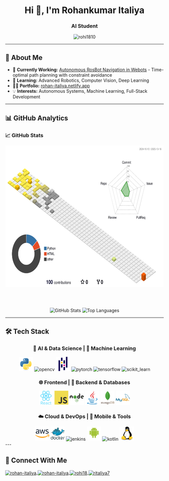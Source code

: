 <h1 align="center">Hi 👋, I'm Rohankumar Italiya</h1>
<h3 align="center">AI Student</h3>

<p align="center">
  <img src="https://komarev.com/ghpvc/?username=rohi1810&label=Profile%20views&color=0e75b6&style=flat" alt="rohi1810" />
</p>

---

## 🚀 About Me

- 🔭 **Currently Working:** [Autonomous RosBot Navigation in Webots](https://github.com/rohi1810/ROSbotWebots) - Time-optimal path planning with constraint avoidance
- 🌱 **Learning:** Advanced Robotics, Computer Vision, Deep Learning
- 👨‍💻 **Portfolio:** [rohan-italiya.netlify.app](https://rohan-italiya.netlify.app/)
- 💡 **Interests:** Autonomous Systems, Machine Learning, Full-Stack Development

---

## 📊 GitHub Analytics

### 📈 GitHub Stats
<div align="center">
  <!-- Top: 3D Chart -->
  <img src="./profile-3d-contrib/profile-season-animate.svg" width="700" height="450" alt="3D Contribution Chart">
  
  <br><br>
  
  <!-- Bottom: Stats side by side -->
  <img height="160em" src="https://github-readme-stats.vercel.app/api?username=rohi1810&show_icons=true&theme=radical&include_all_commits=true&count_private=true&hide_border=true" alt="GitHub Stats" />
  <img height="160em" src="https://github-readme-stats.vercel.app/api/top-langs/?username=rohi1810&layout=compact&theme=radical&langs_count=8&hide_border=true" alt="Top Languages" />
</div>






---
## 🛠️ Tech Stack

<div align="center">

### 🤖 AI & Data Science | 🧠 Machine Learning
<div>
  <img src="https://raw.githubusercontent.com/devicons/devicon/master/icons/python/python-original.svg" alt="python" width="45" height="45" title="Python"/>
  <img src="https://www.vectorlogo.zone/logos/opencv/opencv-icon.svg" alt="opencv" width="45" height="45" title="OpenCV"/>
  <img src="https://raw.githubusercontent.com/devicons/devicon/2ae2a900d2f041da66e950e4d48052658d850630/icons/pandas/pandas-original.svg" alt="pandas" width="45" height="45" title="Pandas"/>
  <img src="https://www.vectorlogo.zone/logos/pytorch/pytorch-icon.svg" alt="pytorch" width="45" height="45" title="PyTorch"/>
  <img src="https://www.vectorlogo.zone/logos/tensorflow/tensorflow-icon.svg" alt="tensorflow" width="45" height="45" title="TensorFlow"/>
  <img src="https://upload.wikimedia.org/wikipedia/commons/0/05/Scikit_learn_logo_small.svg" alt="scikit_learn" width="45" height="45" title="Scikit-learn"/>
</div>

### 🌐 Frontend | 🔧 Backend & Databases
<div>
  <img src="https://raw.githubusercontent.com/devicons/devicon/master/icons/react/react-original-wordmark.svg" alt="react" width="45" height="45" title="React"/>
  <img src="https://raw.githubusercontent.com/devicons/devicon/master/icons/javascript/javascript-original.svg" alt="javascript" width="45" height="45" title="JavaScript"/>
  <img src="https://raw.githubusercontent.com/devicons/devicon/master/icons/nodejs/nodejs-original-wordmark.svg" alt="nodejs" width="45" height="45" title="Node.js"/>
  <img src="https://raw.githubusercontent.com/devicons/devicon/master/icons/java/java-original.svg" alt="java" width="45" height="45" title="Java"/>
  <img src="https://raw.githubusercontent.com/devicons/devicon/master/icons/mongodb/mongodb-original-wordmark.svg" alt="mongodb" width="45" height="45" title="MongoDB"/>
  <img src="https://raw.githubusercontent.com/devicons/devicon/master/icons/mysql/mysql-original-wordmark.svg" alt="mysql" width="45" height="45" title="MySQL"/>
</div>

### ☁️ Cloud & DevOps | 📱 Mobile & Tools
<div>
  <img src="https://raw.githubusercontent.com/devicons/devicon/master/icons/amazonwebservices/amazonwebservices-original-wordmark.svg" alt="aws" width="45" height="45" title="AWS"/>
  <img src="https://raw.githubusercontent.com/devicons/devicon/master/icons/docker/docker-original-wordmark.svg" alt="docker" width="45" height="45" title="Docker"/>
  <img src="https://www.vectorlogo.zone/logos/jenkins/jenkins-icon.svg" alt="jenkins" width="45" height="45" title="Jenkins"/>
  <img src="https://raw.githubusercontent.com/devicons/devicon/master/icons/android/android-original-wordmark.svg" alt="android" width="45" height="45" title="Android"/>
  <img src="https://www.vectorlogo.zone/logos/kotlinlang/kotlinlang-icon.svg" alt="kotlin" width="45" height="45" title="Kotlin"/>
  <img src="https://raw.githubusercontent.com/devicons/devicon/master/icons/linux/linux-original.svg" alt="linux" width="45" height="45" title="Linux"/>
</div>

</div>
---

## 🤝 Connect With Me

<p align="left">
  <a href="https://linkedin.com/in/rohan-italiya" target="blank">
    <img align="center" src="https://raw.githubusercontent.com/rahuldkjain/github-profile-readme-generator/master/src/images/icons/Social/linked-in-alt.svg" alt="rohan-italiya" height="30" width="40" />
  </a>
  <a href="https://stackoverflow.com/users/rohan-italiya" target="blank">
    <img align="center" src="https://raw.githubusercontent.com/rahuldkjain/github-profile-readme-generator/master/src/images/icons/Social/stack-overflow.svg" alt="rohan-italiya" height="30" width="40" />
  </a>
  <a href="https://kaggle.com/rohi18" target="blank">
    <img align="center" src="https://raw.githubusercontent.com/rahuldkjain/github-profile-readme-generator/master/src/images/icons/Social/kaggle.svg" alt="rohi18" height="30" width="40" />
  </a>
  <a href="https://www.hackerrank.com/ritaliya7" target="blank">
    <img align="center" src="https://raw.githubusercontent.com/rahuldkjain/github-profile-readme-generator/master/src/images/icons/Social/hackerrank.svg" alt="ritaliya7" height="30" width="40" />
  </a>
</p>

